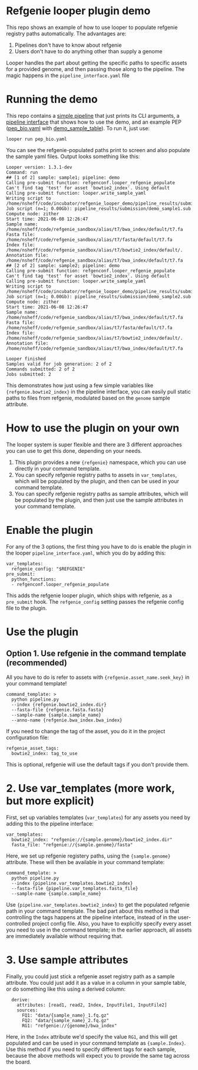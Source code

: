 # Refgenie looper plugin demo

This repo shows an example of how to use looper to populate refgenie registry paths automatically. The advantages are:

1. Pipelines don't have to know about refgenie
2. Users don't have to do anything other than supply a genome

Looper handles the part about getting the specific paths to specific assets for a provided genome, and then passing those along to the pipeline. The magic happens in the `pipeline_interface.yaml` file

# Running the demo

This repo contains a [simple pipeline](pipeline.py) that just prints its CLI arguments, a [pipeline interface](pipeline_interface.yaml) that shows how to use the demo, and an example PEP ([pep_bio.yaml](pep_bio.yaml) with [demo_sample_table](demo_sample_table.csv)). To run it, just use:

```
looper run pep_bio.yaml
```

You can see the refgenie-populated paths print to screen and also populate the sample yaml files. Output looks something like this:

```
Looper version: 1.3.1-dev
Command: run
## [1 of 2] sample: sample1; pipeline: demo
Calling pre-submit function: refgenconf.looper_refgenie_populate
Can't find tag 'test' for asset 'bowtie2_index'. Using default
Calling pre-submit function: looper.write_sample_yaml
Writing script to /home/nsheff/code/incubator/refgenie_looper_demo/pipeline_results/submission/demo_sample1.sub
Job script (n=1; 0.00Gb): pipeline_results/submission/demo_sample1.sub
Compute node: zither
Start time: 2021-06-08 12:26:47
Sample name: /home/nsheff/code/refgenie_sandbox/alias/t7/bwa_index/default/t7.fa
Fasta file: /home/nsheff/code/refgenie_sandbox/alias/t7/fasta/default/t7.fa
Index file: /home/nsheff/code/refgenie_sandbox/alias/t7/bowtie2_index/default/.
Annotation file: /home/nsheff/code/refgenie_sandbox/alias/t7/bwa_index/default/t7.fa
## [2 of 2] sample: sample2; pipeline: demo
Calling pre-submit function: refgenconf.looper_refgenie_populate
Can't find tag 'test' for asset 'bowtie2_index'. Using default
Calling pre-submit function: looper.write_sample_yaml
Writing script to /home/nsheff/code/incubator/refgenie_looper_demo/pipeline_results/submission/demo_sample2.sub
Job script (n=1; 0.00Gb): pipeline_results/submission/demo_sample2.sub
Compute node: zither
Start time: 2021-06-08 12:26:47
Sample name: /home/nsheff/code/refgenie_sandbox/alias/t7/bwa_index/default/t7.fa
Fasta file: /home/nsheff/code/refgenie_sandbox/alias/t7/fasta/default/t7.fa
Index file: /home/nsheff/code/refgenie_sandbox/alias/t7/bowtie2_index/default/.
Annotation file: /home/nsheff/code/refgenie_sandbox/alias/t7/bwa_index/default/t7.fa

Looper finished
Samples valid for job generation: 2 of 2
Commands submitted: 2 of 2
Jobs submitted: 2
```

This demonstrates how just using a few simple variables like `{refgenie.bowtie2_index}` in the pipeline interface, you can easily pull static paths to files from refgenie, modulated based on the `genome` sample attribute.

# How to use the plugin on your own

The looper system is super flexible and there are 3 different approaches you can use to get this done, depending on your needs.

1. This plugin provides a new `{refgenie}` namespace, which you can use directly in your command template.
2. You can specify refgenie registry paths to assets in `var_templates`, which will be populated by the plugin, and then can be used in your command template.
3. You can specify refgenie registry paths as sample attributes, which will be populated by the plugin, and then just use the sample attributes in your command template.


# Enable the plugin

For any of the 3 options, the first thing you have to do is enable the plugin in the looper `pipeline_interface.yaml`, which you do by adding this:

```
var_templates:
  refgenie_config: "$REFGENIE"
pre_submit:
  python_functions:
  - refgenconf.looper_refgenie_populate
 ```

This adds the refgenie looper plugin, which ships with refgenie, as a `pre_submit` hook. The `refgenie_config` setting passes the refgenie config file to the plugin.

# Use the plugin

## Option 1. Use refgenie in the command template (recommended)

All you have to do is refer to assets with `{refgenie.asset_name.seek_key}` in your command template!

```
command_template: >
  python pipeline.py 
  --index {refgenie.bowtie2_index.dir}
  --fasta-file {refgenie.fasta.fasta}
  --sample-name {sample.sample_name}
  --anno-name {refgenie.bwa_index.bwa_index}
```

If you need to change the tag of the asset, you do it in the project configuration file:

```
refgenie_asset_tags:
  bowtie2_index: tag_to_use
```

This is optional, refgenie will use the default tags if you don't provide them.

# 2. Use var_templates (more work, but more explicit)

First, set up variables templates (`var_templates`) for any assets you need by adding this to the pipeline interface:

```
var_templates:
  bowtie2_index: "refgenie://{sample.genome}/bowtie2_index.dir"
  fasta_file: "refgenie://{sample.genome}/fasta"
```

Here, we set up refgenie registery paths, using the `{sample.genome}` attribute. These will then be available in your command template:

```
command_template: >
  python pipeline.py 
  --index {pipeline.var_templates.bowtie2_index}
  --fasta-file {pipeline.var_templates.fasta_file}
  --sample-name {sample.sample_name}
 ```

Use `{pipeline.var_templates.bowtie2_index}` to get the populated refgenie path in your command template. The bad part about this method is that controlling the tags happens at the pipeline interface, instead of in the user-controlled project config file. Also,  you have to explicitly specify every asset you need to use in the command template; in the earlier approach, all assets are immediately available without requiring that.

# 3. Use sample attributes

Finally, you could just stick a refgenie asset registry path as a sample attribute. You could just add it as a value in a column in your sample table, or do something like this using a derived column:

```
  derive:
    attributes: [read1, read2, Index, InputFile1, InputFile2]
    sources:
      FQ1: "data/{sample_name}_1.fq.gz"
      FQ2: "data/{sample_name}_2.fq.gz"
      RG1: "refgenie://{genome}/bwa_index"
```

Here, in the `Index` attribute we'd specify the value `RG1`, and this will get populated and can be used in your command template as `{sample.Index}`. Use this method if you need to specify different tags for each sample, because the above methods will expect you to provide the same tag across the board.
